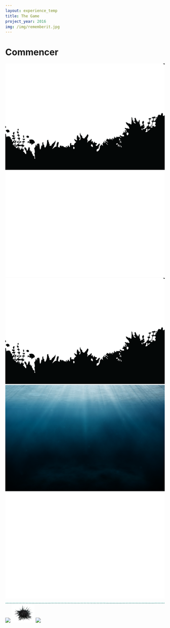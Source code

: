 ```yaml
---
layout: experience_temp
title: The Game
project_year: 2016
img: /img/rememberit.jpg
---
```


<link rel="stylesheet" href="/css/progressjs.css" media="screen">

<script src="/js/game.js"></script>




<div class="centeredElement">
  <div class="commencer"><h1>Commencer</h1></div>
  <canvas id="monCanevas" width="1200" height="800">
  </canvas>

</div>
<div class="nodisplay">
      <img id="arbre" src="/img/arbre.png">
      <img id="montagne" src="/img/montagne.png">
      <img id="montagne2" src="/img/herbe.png">
      <img id="background" src="/img/bck.png">
      <img id="avant" src="/img/avant.png">
      <img id="perso" src="/img/sprite.png">
      <img id="lost" src="/img/lostface.gif">
      <img id ="os" src="/img/os.png ">
      <img id ="catball" src="/img/catball.png ">
</div>

  <audio id="audioPlayer" src="/audio/Blown Away.mp3"></audio>

  <audio id="effectclick" src="/audio/7410.mp3"></audio>
  <audio id="effectscore" src="/audio/297.mp3"></audio>
  <audio id="effectrire" src="/audio/299.mp3"></audio>
   <audio id="end" src="/audio/end.mp3"></audio>
